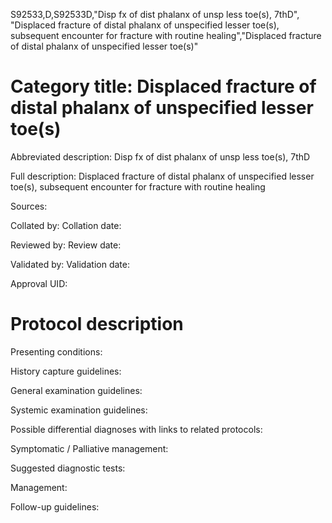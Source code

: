 S92533,D,S92533D,"Disp fx of dist phalanx of unsp less toe(s), 7thD", "Displaced fracture of distal phalanx of unspecified lesser toe(s), subsequent encounter for fracture with routine healing","Displaced fracture of distal phalanx of unspecified lesser toe(s)"
# Category title: Displaced fracture of distal phalanx of unspecified lesser toe(s)

Abbreviated description: Disp fx of dist phalanx of unsp less toe(s), 7thD

Full description: Displaced fracture of distal phalanx of unspecified lesser toe(s), subsequent encounter for fracture with routine healing

Sources:

Collated by:
Collation date:

Reviewed by:
Review date:

Validated by:
Validation date:

Approval UID:

# Protocol description

Presenting conditions:

History capture guidelines:

General examination guidelines:

Systemic examination guidelines:

Possible differential diagnoses with links to related protocols:

Symptomatic / Palliative management:

Suggested diagnostic tests:

Management:

Follow-up guidelines:
